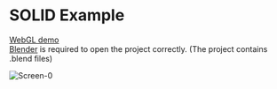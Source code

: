 # SOLID Example
[WebGL demo](https://keullaeseu.github.io/SOLID-WebGL-Example)  
[Blender](https://www.blender.org) is required to open the project correctly. (The project contains .blend files)  

![Screen-0](https://github.com/Keullaeseu/SOLID-Example/assets/8974360/f37126cb-4ef7-45fc-a10c-6dd4484bd619)
